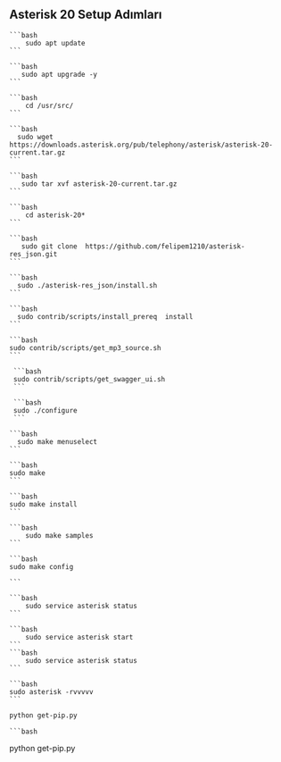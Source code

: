 ## Asterisk 20 Setup Adımları 



	```bash
		sudo apt update 
	```

	```bash 
	   sudo apt upgrade -y 
	```

	```bash 
		cd /usr/src/ 
	```

	```bash 
	  sudo wget https://downloads.asterisk.org/pub/telephony/asterisk/asterisk-20-current.tar.gz 
	```

	```bash 
	   sudo tar xvf asterisk-20-current.tar.gz 
	```

	```bash 
		cd asterisk-20* 
	```

	```bash 
	   sudo git clone  https://github.com/felipem1210/asterisk-res_json.git 
	```

	```bash 
	  sudo ./asterisk-res_json/install.sh 
	```

	```bash 
	  sudo contrib/scripts/install_prereq  install 
	```
 
	```bash 
	sudo contrib/scripts/get_mp3_source.sh 
	```
 
	 ```bash 
	 sudo contrib/scripts/get_swagger_ui.sh 
	 ```

	 ```bash 
	 sudo ./configure 
	 ```

	```bash 
	  sudo make menuselect 
	```

	```bash 
	sudo make 
	```

	```bash
	sudo make install 
	```

	```bash
	    sudo make samples 
	```
 
  	```bash
   	sudo make config 

   	```

  	```bash
   		sudo service asterisk status 
   	```

  	```bash
   		sudo service asterisk start 
   	```
	```bash 
		sudo service asterisk status 
	```

	```bash 
	sudo asterisk -rvvvvv 
	```



```bash
python get-pip.py
```

	```bash
python get-pip.py
```
